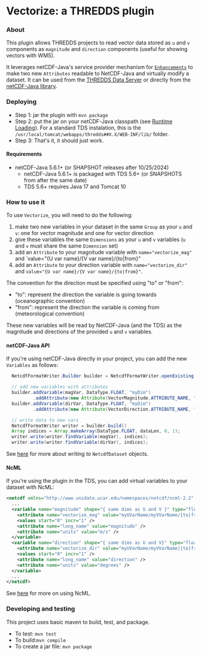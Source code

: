 # Vectorize: a THREDDS plugin

### About
This plugin allows THREDDS projects to read vector data stored as `u` and `v` components as `magnitude` and `direction` components (useful for showing vectors with WMS).

It leverages netCDF-Java's service provider mechanism for [`Enhancements`](https://docs.unidata.ucar.edu/netcdf-java/5.6/userguide/netcdf_dataset.html#netcdfdatasetenhance) to make two new `Attributes` readable to NetCDF-Java and virtually modify a dataset.
It can be used from the [THREDDS Data Server](https://docs.unidata.ucar.edu/tds/current/userguide/index.html) or directly from the [netCDF-Java library](https://docs.unidata.ucar.edu/netcdf-java/5.6/userguide/index.html).

### Deploying
 * Step 1: jar the plugin with `mvn package`
 * Step 2: put the jar on your netCDF-Java classpath (see [Runtime Loading](https://docs.unidata.ucar.edu/netcdf-java/5.6/userguide/runtime_loading.html)). For a standard TDS instalation, this is the `/usr/local/tomcat/webapps/thredds##X.X/WEB-INF/lib/` folder.
 * Step 3: That's it, it should just work.

#### Requirements
- netCDF-Java 5.6.1+ (or SHAPSHOT releases after 10/25/2024)
    - netCDF-Java 5.6.1+ is packaged with TDS 5.6+ (or SNAPSHOTS from after the same date)
    - TDS 5.6+ requires Java 17 and Tomcat 10

### How to use it
To use `Vectorize`, you will need to do the following:
1) make two new variables in your dataset in the same `Group` as your `u` and `v`: one for vector magnitude and one for vector direction
2) give these variables the same `Dimensions` as your `u` and `v` variables (`u` and `v` must share the same `Dimension` set)
3) add an `Attribute` to your magnitude variable with `name="vectorize_mag"` and `value="{U var name}/{V var name}/{to|from}"
4) add an `Attribute` to your direction variable with `name="vectorize_dir"` and `value="{U var name}/{V var name}/{to|from}"`.

The convention for the direction must be specified using "to" or "from":

* "to": represent the direction the variable is going towards (oceanographic convention)
* "from": represent the direction the variable is coming from (meteorological convention)

These new variables will be read by NetCDF-Java (and the TDS) as the magnitude and directions of the provided `u` and `v` variables.

#### netCDF-Java API
If you're using netCDF-Java directly in your project, you can add the new `Variables` as follows:
~~~java
  NetcdfFormatWriter.Builder builder = NetcdfFormatWriter.openExisting("pathToMyFile");

  // add new variables with attributes
  builder.addVariable(magVar, DataType.FLOAT, "myDim")
          .addAttribute(new Attribute(VectorMagnitude.ATTRIBUTE_NAME, "myUVarName/myVVarName/{to|from}"));
  builder.addVariable(dirVar, DataType.FLOAT, "myDim")
          .addAttribute(new Attribute(VectorDirection.ATTRIBUTE_NAME, "myUVarName/myVVarName/{to|from}"));

  // write data to new vars
  NetcdfFormatWriter writer = builder.build()
  Array indices = Array.makeArray(DataType.FLOAT, dataLen, 0, 1);
  writer.write(writer.findVariable(magVar), indices);
  writer.write(writer.findVariable(dirVar), indices);
~~~
See [here](https://docs.unidata.ucar.edu/netcdf-java/5.6/userguide/writing_netcdf.html) for more about writing to `NetcdfDataset` objects.

#### NcML
If you're using the plugin in the TDS, you can add virtual variables to your dataset with NcML:
~~~xml
<netcdf xmlns="http://www.unidata.ucar.edu/namespaces/netcdf/ncml-2.2" location="{myDatasetLocation}">
  ...
  <variable name="magnitude" shape="{ same dims as U and V }" type="float">
    <attribute name="vectorize_mag" value="myUVarName/myVVarName/{to|from}" />
    <values start="0" incr="1" />
    <attribute name="long_name" value="magnitude" />
    <attribute name="units" value="m/s" />
  </variable>
  <variable name="direction" shape="{ same dims as U and V}" type="float">
    <attribute name="vectorize_dir" value="myUVarName/myVVarName|{to|from}" />
    <values start="0" incr="1" />
    <attribute name="long_name" value="direction" />
    <attribute name="units" value="degrees" />
  </variable>
  ...
</netcdf>
~~~
See [here](https://docs.unidata.ucar.edu/thredds/ncml/2.2/index.html) for more on using NcML.

### Developing and testing
This project uses basic maven to build, test, and package.
- To test: `mvn test`
- To build:`mvn compile`
- To create a jar file: `mvn package`
